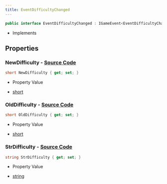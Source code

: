 ```yaml
---
title: EventDifficultyChanged
---
```


```csharp
public interface EventDifficultyChanged : IGameEvent<EventDifficultyChanged>
```

- Implements

## Properties

### **NewDifficulty** - [Source Code](https://github.com/swiftly-solution/swiftlys2/blob/main/managed/src/SwiftlyS2.Generated/GameEvents/Interfaces/EventDifficultyChanged.cs#L21)

```csharp
short NewDifficulty { get; set; }
```

- Property Value

- [short](https://learn.microsoft.com/dotnet/api/system.int16)

### **OldDifficulty** - [Source Code](https://github.com/swiftly-solution/swiftlys2/blob/main/managed/src/SwiftlyS2.Generated/GameEvents/Interfaces/EventDifficultyChanged.cs#L26)

```csharp
short OldDifficulty { get; set; }
```

- Property Value

- [short](https://learn.microsoft.com/dotnet/api/system.int16)

### **StrDifficulty** - [Source Code](https://github.com/swiftly-solution/swiftlys2/blob/main/managed/src/SwiftlyS2.Generated/GameEvents/Interfaces/EventDifficultyChanged.cs#L33)

```csharp
string StrDifficulty { get; set; }
```

- Property Value

- [string](https://learn.microsoft.com/dotnet/api/system.string)

